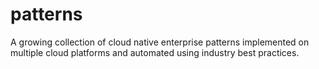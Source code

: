 # patterns
A growing collection of cloud native enterprise patterns implemented on multiple cloud platforms and automated using industry best practices.

